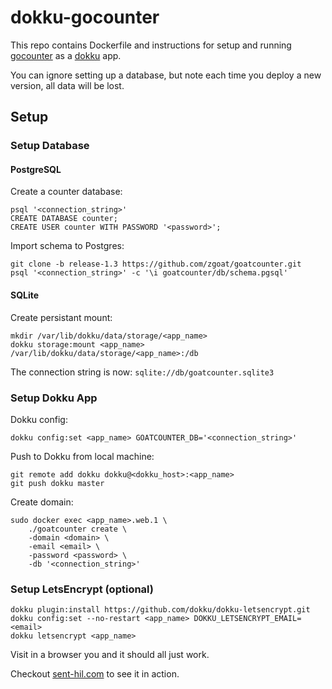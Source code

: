 # dokku-gocounter

This repo contains Dockerfile and instructions for setup and running [gocounter](https://github.com/zgoat/goatcounter) as a [dokku](http://dokku.viewdocs.io/dokku/) app.

You can ignore setting up a database, but note each time you deploy a new version, all data will be lost.

## Setup

### Setup Database

#### PostgreSQL

Create a counter database:

```
psql '<connection_string>'
CREATE DATABASE counter;
CREATE USER counter WITH PASSWORD '<password>';
```

Import schema to Postgres:

```
git clone -b release-1.3 https://github.com/zgoat/goatcounter.git
psql '<connection_string>' -c '\i goatcounter/db/schema.pgsql'
```

#### SQLite

Create persistant mount:

```
mkdir /var/lib/dokku/data/storage/<app_name>
dokku storage:mount <app_name> /var/lib/dokku/data/storage/<app_name>:/db
```

The connection string is now: `sqlite://db/goatcounter.sqlite3`

### Setup Dokku App

Dokku config:

```
dokku config:set <app_name> GOATCOUNTER_DB='<connection_string>'
```

Push to Dokku from local machine:

```
git remote add dokku dokku@<dokku_host>:<app_name>
git push dokku master
```

Create domain:

```
sudo docker exec <app_name>.web.1 \
    ./goatcounter create \
    -domain <domain> \
    -email <email> \
    -password <password> \
    -db '<connection_string>'
```

### Setup LetsEncrypt (optional)

```
dokku plugin:install https://github.com/dokku/dokku-letsencrypt.git
dokku config:set --no-restart <app_name> DOKKU_LETSENCRYPT_EMAIL=<email>
dokku letsencrypt <app_name>
```

Visit <domain> in a browser you and it should all just work.

Checkout [sent-hil.com](https://sent-hil.com) to see it in action.
